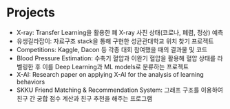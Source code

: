 # Projects
- X-ray: Transfer Learning을 활용한 폐 X-ray 사진 상태(코로나, 폐렴, 정상) 예측
- 유생길라잡이: 자료구조 stack을 통해 구현한 성균관대학교 위치 찾기 프로젝트
- Competitions: Kaggle, Dacon 등 각종 대회 참여했을 때의 결과물 및 코드
- Blood Pressure Estimation: 수축기 혈압과 이완기 혈압을 활용해 혈압 상태를 라벨링한 후 이를 Deep Learning과 ML models로 분류하는 프로젝트
- X-AI: Research paper on applying X-AI for the analysis of learning behaviors
- SKKU Friend Matching & Recommendation System: 그래프 구조를 이용하여 친구 간 궁합 점수 계산과 친구 추천을 해주는 프로그램

